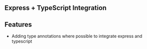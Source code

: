 ## Express + TypeScript Integration

## Features

- Adding type annotations where possible to integrate express and typescript 
